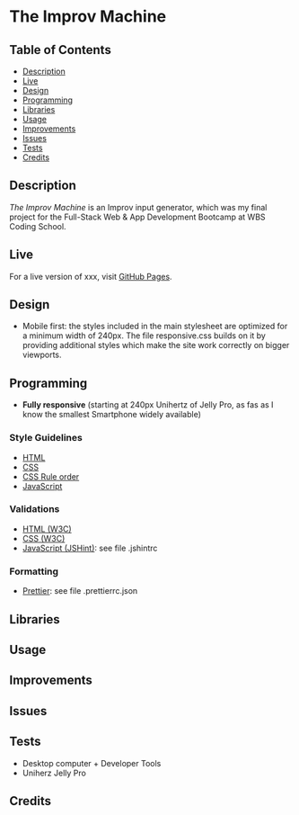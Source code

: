 # The Improv Machine

## Table of Contents

- [Description](#description)
- [Live](#live)
- [Design](#design)
- [Programming](#programming)
- [Libraries](#libraries)
- [Usage](#usage)
- [Improvements](#improvements)
- [Issues](#issues)
- [Tests](#tests)
- [Credits](#credits)

## Description

_The Improv Machine_ is an Improv input generator, which was my final project for the Full-Stack Web & App Development Bootcamp at WBS Coding School.

## Live

For a live version of xxx, visit [GitHub Pages](https://vibueno.github.io/xxx).

## Design

- Mobile first: the styles included in the main stylesheet are optimized for a minimum width of 240px. The file responsive.css builds on it by providing additional styles which make the site work correctly on bigger viewports.

## Programming

- **Fully responsive** (starting at 240px Unihertz of Jelly Pro, as fas as I know the smallest Smartphone widely available)

### Style Guidelines

- [HTML](http://udacity.github.io/frontend-nanodegree-styleguide/index.html)
- [CSS](http://udacity.github.io/frontend-nanodegree-styleguide/css.html)
- [CSS Rule order](https://9elements.com/css-rule-order)
- [JavaScript](http://udacity.github.io/frontend-nanodegree-styleguide/javascript.html)

### Validations

- [HTML (W3C)](https://validator.w3.org)
- [CSS (W3C)](https://jigsaw.w3.org/css-validator)
- [JavaScript (JSHint)](https://jshint.com): see file .jshintrc

### Formatting

- [Prettier](https://prettier.io/): see file .prettierrc.json

## Libraries

## Usage

## Improvements

## Issues

## Tests

- Desktop computer + Developer Tools
- Uniherz Jelly Pro

## Credits
